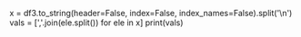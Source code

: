 x = df3.to_string(header=False,
                  index=False,
                  index_names=False).split('\n')
vals = [','.join(ele.split()) for ele in x]
print(vals)
